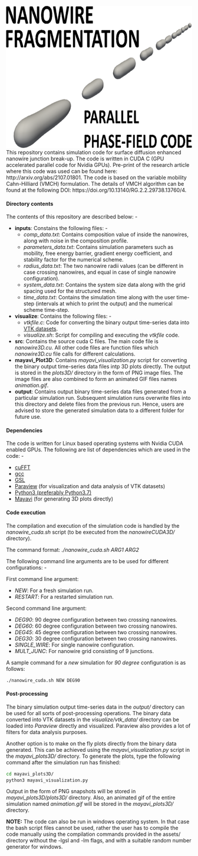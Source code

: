 <div>
<a name="logo"/>
<div align="center">
<img src="assets/background.svg" alt="Nanowire Logo" width="512" height="384"></img>
</a>
</div>
This repository contains simulation code for surface diffusion enhanced nanowire junction break-up. The code is written in CUDA C (GPU accelerated parallel code for Nvidia GPUs). Pre-print of the research article where this code was used can be found here: http://arxiv.org/abs/2107.01801. The code is based on the variable mobility Cahn-Hilliard (VMCH) formulation. The details of VMCH algorithm can be found at the following DOI: https://doi.org/10.13140/RG.2.2.29738.13760/4.

#### Directory contents ####
The contents of this repository are described below: -

- **inputs**: Constains the following files: -
    - _comp\_data.txt_: Contains composition value of inside the nanowires, along with noise in the composition profile.
    - _parameters\_data.txt_: Contains simulation parameters such as mobility, free energy barrier, gradient energy coefficient, and stability factor for the numerical scheme.
    - _radius\_data.txt_: The two nanowire radii values (can be different in case crossing nanowires, and equal in case of single nanowire configuration).
    - _system\_data.txt_: Contains the system size data along with the grid spacing used for the structured mesh.
    - _time\_data.txt_: Contains the simulation time along with the user time-step (intervals at which to print the output) and the numerical scheme time-step. 
- **visualize**: Contains the following files: -
    - _vtkfile.c_: Code for converting the binary output time-series data into [VTK datasets](https://docs.paraview.org/en/latest/UsersGuide/understandingData.html#vtk-data-model).   
    - _visualize.sh_: Script for compiling and executing the _vtkfile_ code.
- **src**: Contains the source cuda C files. The main code file is _nanowire3D.cu_. All other code files are function files which _nanowire3D.cu_ file calls for different calculations.
- **mayavi_Plot3D**: Contains _mayavi\_visualization.py_ script for converting the binary output time-series data files intp 3D plots directly. The output is stored in the _plots3D/_ directory in the form of PNG image files. The image files are also combined to form an animated GIF files names _animation.gif_.
- **output**: Contains output binary time-series data files generated from a particular simulation run. Subsequent simulation runs overwrite files into this directory and delete files from the previous run. Hence, users are advised to store the generated simulation data to a different folder for future use.

#### Dependencies ####
The code is written for Linux based operating systems with Nvidia CUDA enabled GPUs. The following are list of dependencies which are used in the code: -

- [cuFFT](https://docs.nvidia.com/cuda/cufft/index.html)
- [gcc](https://gcc.gnu.org/)
- [GSL](https://www.gnu.org/software/gsl/)
- [Paraview](https://www.paraview.org/) (for visualization and data analysis of VTK datasets)
- [Python3 (preferably Python3.7)](https://www.python.org/downloads/release/python-379/)
- [Mayavi](https://docs.enthought.com/mayavi/mayavi/) (for generating 3D plots directly)

#### Code execution ####
The compilation and execution of the simulation code is handled by the _nanowire\_cuda.sh_ script (to be executed from the *nanowireCUDA3D/* directory). 

The command format: _./nanowire\_cuda.sh ARG1 ARG2_

The following command line arguments are to be used for different configurations: -

First command line argument:

- _NEW_: For a fresh simulation run.
- _RESTART_: For a restarted simulation run.

Second command line argument:

- _DEG90_: 90 degree configuration between two crossing nanowires.
- _DEG60_: 60 degree configuration between two crossing nanowires.
- _DEG45_: 45 degree configuration between two crossing nanowires.
- _DEG30_: 30 degree configuration between two crossing nanowires.
- _SINGLE_WIRE_: For single nanowire configuration.
- _MULT_JUNC_: For nanowire grid consisting of 9 junctions.

A sample command for a *new* simulation for *90 degree* configuration is as follows: 
```bash
./nanowire_cuda.sh NEW DEG90 
```

#### Post-processing ####
The binary simulation output time-series data in the *output/* directory can be used for all sorts of post-processing operations. The binary data converted into VTK datasets in the *visualize/vtk_data/* directory can be loaded into *Paraview* directly and visualized. Paraview also provides a lot of filters for data analysis purposes.

Another option is to make on the fly plots directly from the binary data generated. This can be achieved using the *mayavi_visualization.py* script in the *mayavi_plots3D/* directory. To generate the plots, type the following command after the simulation run has finished:

```bash
cd mayavi_plots3D/
python3 mayavi_visualization.py
```
Output in the form of PNG snapshots will be stored in *mayavi_plots3D/plots3D/* directory. Also, an animated gif of the entire simulation named *animation.gif* will be stored in the *mayavi_plots3D/* directory.

**NOTE:** The code can also be run in windows operating system. In that case the bash script files cannot be used, rather the user has to compile the code manually using the compilation commands provided in the assets/ directory without the -lgsl and -lm flags, and with a suitable random number generator for windows.
